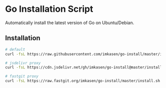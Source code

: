 # Go Installation Script

Automatically install the latest version of Go on Ubuntu/Debian.

## Installation

``` bash
# default
curl -fsL https://raw.githubusercontent.com/imkasen/go-install/master/install.sh | bash

# jsdelivr proxy
curl -fsL https://cdn.jsdelivr.net/gh/imkasen/go-install@master/install.sh | bash

# fastgit proxy
curl -fsL https://raw.fastgit.org/imkasen/go-install/master/install.sh | bash
```
